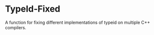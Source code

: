 TypeId-Fixed
============

A function for fixing different implementations of typeid on multiple C++ compilers.
